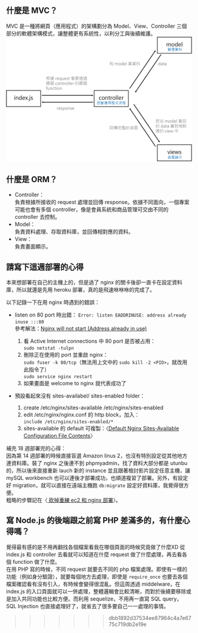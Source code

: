 ## 什麼是 MVC？

MVC 是一種將網頁（應用程式）的架構劃分為 Model、View、Controller 三個部分的軟體架構模式，讓整體更有系統性，以利分工與後續維護。
![](./img/MVC.png)

## 什麼是 ORM？

* Controller：  
  負責根據所接收的 request 處理並回傳 response。依據不同面向，一個專案可能也會有多個 controller，像是會員系統和商品管理可交由不同的 controller 去控制。
* Model：  
  負責資料處理、存取資料庫，並回傳相對應的資料。
* View：  
  負責畫面顯示。

## 請寫下這週部署的心得

本來想部署在自己的主機上的，但是過了 nginx 的關卡後卻一直卡在設定資料庫，所以就還是先用 heroku 部署，真的是飛速咻咻咻的完成了。
  

以下記錄一下在用 nginx 時遇到的錯誤：
* listen on 80 port 時出錯：
  `Error: listen EADDRINUSE: address already inuse :::80`  
  參考解法：[Nginx will not start (Address already in use)](https://stackoverflow.com/questions/42303401/nginx-will-not-start-address-already-in-use) 
  1. 看 Active Internet connections 中 80 port 是否被占用：  
      `sudo netstat -tulpn`
  2. 刪除正在使用的 port 並重啟 nginx：  
      `sudo fuser -k 80/tcp`（無法用上文中的 `sudo kill -2 <PID>`，就改用此指令了）   
      `sudo service nginx restart`
  3. 如果畫面是 welcome to nginx 就代表成功了

* 預設看起來沒有 sites-availabel/ sites-enabled folder：
  1. create /etc/nginx/sites-available /etc/nginx/sites-enabled
  2. edit /etc/nginx/nginx.conf 的 http block，加入：  
    `include /etc/nginx/sites-enabled/*`
  3. sites-available 的 default 可複製：〈[Default Nginx Sites-Available Configuration File Contents](https://coderrocketfuel.com/article/default-nginx-configuration-file-inside-sites-available-default)〉


補充 18 週部署完的心得：  
因為第 14 週部署的時候直接盲選 Amazon linus 2，也沒有特別設定從其他地方連資料庫。裝了 nginx 之後連不到 phpmyadmin，找了資料大部分都是 utunbu 的，所以後來直接重新 lauch 新的 instance 並且跟著檢討影片設定任意主機，讓 mySQL workbench 也可以連後才部署成功，也順道複習了部署。另外，有設定好 migration，就可以直接在遠端主機跑 `db:migrate` 設定好資料庫，我覺得很方便。  
粗略的步驟記在〈[
砍掉重練 ec2 和 nginx 部署](https://anpan.coderbridge.io/2020/10/27/ubuntu-nginx-deploy/)〉。

## 寫 Node.js 的後端跟之前寫 PHP 差滿多的，有什麼心得嗎？

覺得最有感的是不用再翻找各個檔案看我在哪個頁面的時候究竟做了什麼XD 從 index.js 和 controller 去看就可以知道在什麼 request 做了什麼處理，再去看各個 function 做了什麼。  
在用 PHP 寫的時候，不同 request 就要去不同的 php 檔案處理。即使有一樣的功能（例如身分驗證），就要每個地方去處理，即使是 `require_once` 也要去各個檔案確認看有沒有引入，有時候會變得很混亂。但這周透過 middelware，在 index.js 的入口頁面就可以一併處理，整體邏輯會比較清晰，而對於後續要移除或是加入共同功能也比較方便。而利用 sequelize，不用再一直寫 SQL query，SQL Injection 也直接處理好了，就省去了很多要自己一一處理的事情。
>>>>>>> dbb1892d37534ee87964c4a7e6775c719db2e19e
